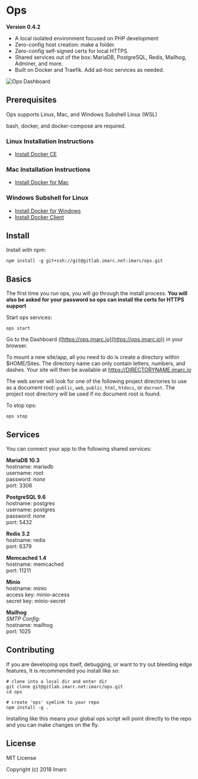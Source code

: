 # Ops

**Version 0.4.2**

- A local isolated environment focused on PHP development
- Zero-config host creation: make a folder.
- Zero-config self-signed certs for local HTTPS.
- Shared services out of the box: MariaDB, PostgreSQL, Redis, Mailhog, Adminer, and more.
- Built on Docker and Traefik. Add ad-hoc services as needed.

![Ops Dashboard](/imarc/ops/raw/master/dashboard.png)

## Prerequisites

Ops supports Linux, Mac, and Windows Subshell Linux (WSL)

bash, docker, and docker-compose are required.

### Linux Installation Instructions

- [Install Docker CE](https://docs.docker.com/engine/installation/linux/)

### Mac Installation Instructions

- [Install Docker for Mac](https://docs.docker.com/docker-for-mac/install/)

### Windows Subshell for Linux

- [Install Docker for Windows](https://docs.docker.com/docker-for-windows/install/)
- [Install Docker Client](https://medium.com/@sebagomez/installing-the-docker-client-on-ubuntus-windows-subsystem-for-linux-612b392a44c4)

## Install

Install with npm:

    npm install -g git+ssh://git@gitlab.imarc.net:imarc/ops.git

## Basics

The first time you run ops, you will go through the install process. **You will
also be asked for your password so ops can install the certs for HTTPS support**

Start ops services:

    ops start


Go to the Dashboard ([https://ops.imarc.io](https://ops.imarc.io)) in your browser.

To mount a new site/app, all you need to do is create a directory within $HOME/Sites.
The directory name can only contain letters, numbers, and dashes. Your site will then
be available at https://DIRECTORYNAME.imarc.io

The web server will look for one of the following project directories to use as
a document root: `public`, `web`, `public_html`, `htdocs`, or `docroot`. The
project root directory will be used if no document root is found.


To stop ops:

    ops stop

## Services

You can connect your app to the following shared services:

**MariaDB 10.3**<br>
hostname: mariadb<br>
username: root<br>
password: *none*<br>
port: 3306

**PostgreSQL 9.6**<br>
hostname: postgres<br>
username: postgres<br>
password: *none*<br>
port: 5432

**Redis 3.2**<br>
hostname: redis<br>
port: 6379

**Memcached 1.4**<br>
hostname: memcached<br>
port: 11211

**Minio**<br>
hostname: minio<br>
access key: minio-access<br>
secret key: minio-secret<br>

**Mailhog**<br>
*SMTP Config:*<br>
hostname: mailhog<br>
port: 1025



## Contributing

If you are developing ops itself, debugging, or want to try out bleeding edge features, It is recommended you install like so:

    # clone into a local dir and enter dir
    git clone git@gitlab.imarc.net:imarc/ops.git
    cd ops

    # create 'ops' symlink to your repo
    npm install -g .

Installing like this means your global ops script will point directly to the repo and you can make changes on the fly.

## License

MIT License

Copyright (c) 2018 Imarc
